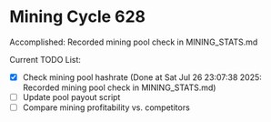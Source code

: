 # Mining Cycle 628

Accomplished: Recorded mining pool check in MINING_STATS.md

Current TODO List:

- [x] Check mining pool hashrate  (Done at Sat Jul 26 23:07:38 2025: Recorded mining pool check in MINING_STATS.md)
- [ ] Update pool payout script
- [ ] Compare mining profitability vs. competitors